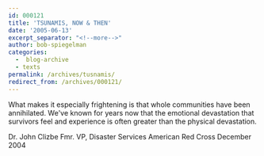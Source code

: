 ```yaml
---
id: 000121
title: 'TSUNAMIS, NOW & THEN'
date: '2005-06-13'
excerpt_separator: "<!--more-->"
author: bob-spiegelman
categories:
  -  blog-archive
  - texts
permalink: /archives/tusnamis/
redirect_from: /archives/000121/
---
```


What makes it especially frightening is that whole communities have been annihilated. We've known for years now that the emotional devastation that survivors feel and experience is often greater than the physical devastation.

Dr. John Clizbe
Fmr. VP, Disaster Services
American Red Cross
December 2004
